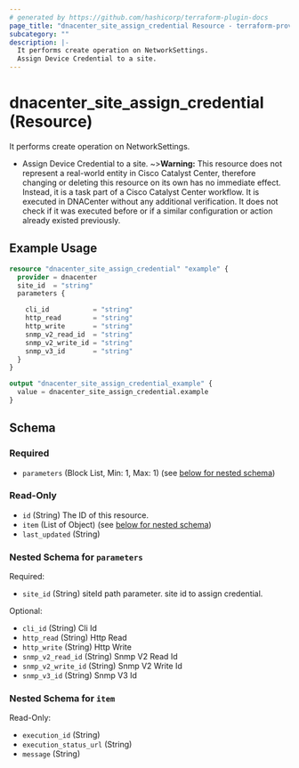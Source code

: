 ```yaml
---
# generated by https://github.com/hashicorp/terraform-plugin-docs
page_title: "dnacenter_site_assign_credential Resource - terraform-provider-dnacenter"
subcategory: ""
description: |-
  It performs create operation on NetworkSettings.
  Assign Device Credential to a site.
---
```


# dnacenter_site_assign_credential (Resource)

It performs create operation on NetworkSettings.

- Assign Device Credential to a site.
~>**Warning:**
This resource does not represent a real-world entity in Cisco Catalyst Center, therefore changing or deleting this resource on its own has no immediate effect.
Instead, it is a task part of a Cisco Catalyst Center workflow. It is executed in DNACenter without any additional verification. It does not check if it was executed before or if a similar configuration or action already existed previously.

## Example Usage

```terraform
resource "dnacenter_site_assign_credential" "example" {
  provider = dnacenter
  site_id  = "string"
  parameters {

    cli_id           = "string"
    http_read        = "string"
    http_write       = "string"
    snmp_v2_read_id  = "string"
    snmp_v2_write_id = "string"
    snmp_v3_id       = "string"
  }
}

output "dnacenter_site_assign_credential_example" {
  value = dnacenter_site_assign_credential.example
}
```

<!-- schema generated by tfplugindocs -->
## Schema

### Required

- `parameters` (Block List, Min: 1, Max: 1) (see [below for nested schema](#nestedblock--parameters))

### Read-Only

- `id` (String) The ID of this resource.
- `item` (List of Object) (see [below for nested schema](#nestedatt--item))
- `last_updated` (String)

<a id="nestedblock--parameters"></a>
### Nested Schema for `parameters`

Required:

- `site_id` (String) siteId path parameter. site id to assign credential.

Optional:

- `cli_id` (String) Cli Id
- `http_read` (String) Http Read
- `http_write` (String) Http Write
- `snmp_v2_read_id` (String) Snmp V2 Read Id
- `snmp_v2_write_id` (String) Snmp V2 Write Id
- `snmp_v3_id` (String) Snmp V3 Id


<a id="nestedatt--item"></a>
### Nested Schema for `item`

Read-Only:

- `execution_id` (String)
- `execution_status_url` (String)
- `message` (String)
